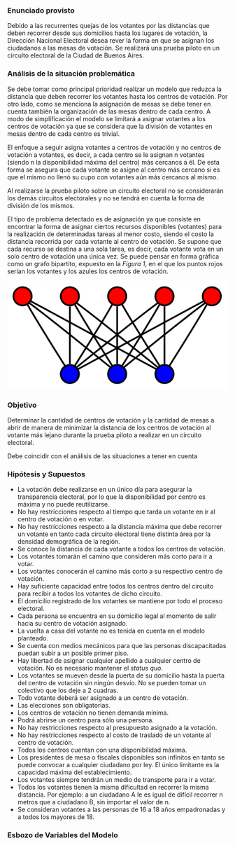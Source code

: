 ### Enunciado provisto 

Debido a las recurrentes quejas de los votantes por las distancias que deben recorrer desde sus domicilios hasta los lugares de votación, la Dirección Nacional Electoral desea rever la forma en que se asignan los ciudadanos a las mesas de votación. Se realizará una prueba piloto en un circuito electoral de la Ciudad de Buenos Aires.

### Análisis de la situación problemática

Se debe tomar como principal prioridad realizar un modelo que reduzca la distancia que deben recorrer los votantes hasta los centros de votación. Por otro lado, como se menciona la asignación de mesas se debe tener en cuenta también la organización de las mesas dentro de cada centro. A modo de simplificación el modelo se limitará a asignar votantes a los centros de votación ya que se considera que la división de votantes en mesas dentro de cada centro es trivial.

El enfoque a seguir asigna votantes a centros de votación y no centros de votación a votantes, es decir, a cada centro se le asignan n votantes (siendo n la disponibilidad máxima del centro) más cercanos a él. De esta forma se asegura que cada votante se asigne al centro más cercano si es que el mismo no llenó su cupo con votantes aún más cercanos al mismo.

Al realizarse la prueba piloto sobre un circuito electoral no se considerarán los demás circuitos electorales y no se tendrá en cuenta la forma de división de los mismos.

El tipo de problema detectado es de asignación ya que consiste en encontrar la forma de asignar ciertos recursos disponibles (votantes) para la realización de determinadas tareas al menor costo, siendo el costo la distancia recorrida por cada votante al centro de votación. Se supone que cada recurso se destina a una sola tarea, es decir, cada votante vota en un solo centro de votación una única vez. Se puede pensar en forma gráfica como un grafo bipartito, expuesto en la _Figura 1_, en el que los puntos rojos serían los votantes y los azules los centros de votación.

![Grafo bipartito del problema de asignación](grafo.jpg)

### Objetivo

Determinar la cantidad de centros de votación y la cantidad de mesas a abrir de manera de minimizar la distancia de los centros de votación al votante más lejano durante la prueba piloto a realizar en un circuito electoral.

Debe coincidir con el análisis de las situaciones a tener en cuenta

### Hipótesis y Supuestos

- La votación debe realizarse en un único día para asegurar la transparencia electoral, por lo que la disponibilidad por centro es máxima y no puede reutilizarse.
- No hay restricciones respecto al tiempo que tarda un votante en ir al centro de votación o en votar.
- No hay restricciones respecto a la distancia máxima que debe recorrer un votante en tanto cada circuito electoral tiene distinta área por la densidad demográfica de la región. 
- Se conoce la distancia de cada votante a todos los centros de votación.
- Los votantes tomarán el camino que consideren más corto para ir a votar.
- Los votantes conocerán el camino más corto a su respectivo centro de votación.
- Hay suficiente capacidad entre todos los centros dentro del circuito para recibir a todos los votantes de dicho circuito.
- El domicilio registrado de los votantes se mantiene por todo el proceso electoral.
- Cada persona se encuentra en su domicilio legal al momento de salir hacia su centro de votación asignado.
- La vuelta a casa del votante no es tenida en cuenta en el modelo planteado.
- Se cuenta con medios mecánicos para que las personas discapacitadas puedan subir a un posible primer piso. 
- Hay libertad de asignar cualquier apellido a cualquier centro de votación. No es necesario mantener el _status quo_.
- Los votantes se mueven desde la puerta de su domicilio hasta la puerta del centro de votación sin ningún desvío. No se pueden tomar un colectivo que los deje a 2 cuadras.
- Todo votante deberá ser asignado a un centro de votación. 
- Las elecciones son obligatorias.
- Los centros de votación no tienen demanda mínima. 
- Podrá abrirse un centro para sólo una persona.
- No hay restricciones respecto al presupuesto asignado a la votación.
- No hay restricciones respecto al costo de traslado de un votante al centro de votación.
- Todos los centros cuentan con una disponibilidad máxima. 
- Los presidentes de mesa o fiscales disponibles son infinitos en tanto se puede convocar a cualquier ciudadano por ley. El único limitante es la capacidad máxima del establecimiento. 
- Los votantes siempre tendrán un medio de transporte para ir a votar.
- Todos los votantes tienen la misma dificultad en recorrer la misma distancia. Por ejemplo: a un ciudadano A le es igual de difícil recorrer n metros que a ciudadano B, sin importar el valor de n.
- Se consideran votantes a las personas de 16 a 18 años empadronadas y a todos los mayores de 18.

### Esbozo de Variables del Modelo

